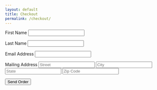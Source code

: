 ```yaml
---
layout: default
title: Checkout
permalink: /checkout/
---
```


<div class="small-12 large-8 large-centered columns">
<form method="post" action="/">
  <label>First Name</label>
  <input type="text" name="First Name">

  <label>Last Name</label>
  <input type="text" name="Last Name">

  <label>Email Address</label>
  <input type="text" name="Email">

  <label>Mailing Address</label>
  <input type="text" name="Street" placeholder="Street">
  <input type="text" name="City" placeholder="City">
  <input type="text" name="State" placeholder="State">
  <input type="text" name="Zip Code" placeholder="Zip Code">

  <input type="hidden" name="_to" value="brad@bradonomics.com,zine@webniyom.com">
  <input type="text" name="_gotcha" style="display: none;">

  <input type="submit" value="Send Order">
</form>
</div>